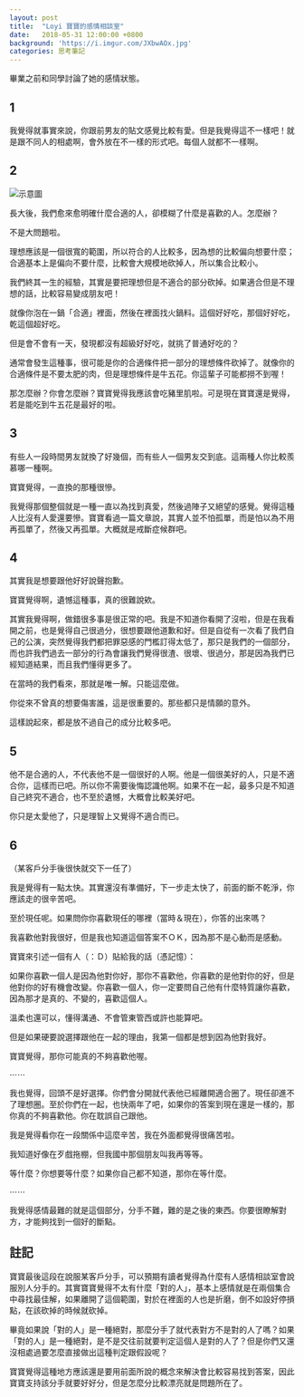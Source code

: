 ```yaml
---
layout: post
title:  "Loyi 寶寶的感情相談室"
date:   2018-05-31 12:00:00 +0800
background: 'https://i.imgur.com/JXbwAOx.jpg'
categories: 思考筆記
---
```


畢業之前和同學討論了她的感情狀態。

## 1

我覺得就事實來說，你跟前男友的貼文感覺比較有愛。但是我覺得這不一樣吧！就是跟不同人的相處啊，會外放在不一樣的形式吧。每個人就都不一樣啊。

## 2

![示意圖](https://i.imgur.com/rx4jEIH.png)

長大後，我們愈來愈明確什麼合適的人，卻模糊了什麼是喜歡的人。怎麼辦？

不是大問題啦。

理想應該是一個很寬的範圍，所以符合的人比較多，因為想的比較偏向想要什麼；合適基本上是偏向不要什麼，比較會大規模地砍掉人，所以集合比較小。

我們終其一生的經驗，其實是要把理想但是不適合的部分砍掉。如果適合但是不理想的話，比較容易變成朋友吧！

就像你泡在一鍋「合適」裡面，然後在裡面找火鍋料。這個好好吃，那個好好吃，乾這個超好吃。

但是會不會有一天，發現都沒有超級好好吃，就挑了普通好吃的？

通常會發生這種事，很可能是你的合適條件把一部分的理想條件砍掉了。就像你的合適條件是不要太肥的肉，但是理想條件是牛五花。你這輩子可能都撈不到喔！

那怎麼辦？你會怎麼辦？寶寶覺得我應該會吃豬里肌啦。可是現在寶寶還是覺得，若是能吃到牛五花是最好的啦。

## 3

有些人一段時間男友就換了好幾個，而有些人一個男友交到底。這兩種人你比較羨慕哪一種啊。

寶寶覺得，一直換的那種很慘。

我覺得那個整個就是一種一直以為找到真愛，然後過陣子又絕望的感覺。覺得這種人比沒有人愛還要慘。寶寶看過一篇文章說，其實人並不怕孤單，而是怕以為不用再孤單了，然後又再孤單。大概就是戒斷症候群吧。

## 4

其實我是想要跟他好好說聲抱歉。

寶寶覺得啊，遺憾這種事，真的很難說欸。

其實我覺得啊，做錯很多事是很正常的吧。我是不知道你看開了沒啦，但是在我看開之前，也是覺得自己很過分，很想要跟他道歉和好。但是自從有一次看了我們自己的公演，突然覺得我們都把罪惡感的門檻訂得太低了，那只是我們的一個部分，而也許我們過去一部分的行為會讓我們覺得很渣、很壞、很過分，那是因為我們已經知道結果，而且我們懂得更多了。

在當時的我們看來，那就是唯一解。只能這麼做。

你從來不曾真的想要傷害誰，這是很重要的。那些都只是情願的意外。

這樣說起來，都是放不過自己的成分比較多吧。

## 5

他不是合適的人，不代表他不是一個很好的人啊。他是一個很美好的人，只是不適合你，這樣而已吧。所以你不需要後悔認識他啊。如果不在一起，最多只是不知道自己終究不適合，也不至於遺憾，大概會比較美好吧。

你只是太愛他了，只是理智上又覺得不適合而已。

## 6

（某客戶分手後很快就交下一任了）

我是覺得有一點太快。其實還沒有準備好，下一步走太快了，前面的斷不乾淨，你應該走的很辛苦吧。

至於現任呢。如果問你你喜歡現任的哪裡（當時＆現在），你答的出來嗎？

我喜歡他對我很好，但是我也知道這個答案不ＯＫ，因為那不是心動而是感動。

寶寶來引述一個有人（：Ｄ）貼給我的話（憑記憶）：

如果你喜歡一個人是因為他對你好，那你不喜歡他，你喜歡的是他對你的好，但是他對你的好有機會改變。你喜歡一個人，你一定要問自己他有什麼特質讓你喜歡，因為那才是真的、不變的，喜歡這個人。

溫柔也還可以，懂得溝通、不會管東管西或許也能算吧。

但是如果硬要說選擇跟他在一起的理由，我第一個都是想到因為他對我好。

寶寶覺得，那你可能真的不夠喜歡他喔。

⋯⋯

我也覺得，回頭不是好選擇。你們會分開就代表他已經離開適合圈了。現任卻進不了理想圈。至於你們在一起，也快兩年了吧，如果你的答案到現在還是一樣的，那你真的不夠喜歡他。你在耽誤自己跟他。

我是覺得看你在一段關係中這麼辛苦，我在外面都覺得很痛苦啦。

我知道好像在歹戲拖棚，但我國中那個朋友叫我再等等。

等什麼？你想要等什麼？如果你自己都不知道，那你在等什麼。

⋯⋯

我覺得感情最難的就是這個部分，分手不難，難的是之後的東西。你要很瞭解對方，才能夠找到一個好的斷點。

## 註記

寶寶最後這段在說服某客戶分手，可以預期有讀者覺得為什麼有人感情相談室會說服別人分手的。其實寶寶覺得不太有什麼「對的人」，基本上感情就是在兩個集合中尋找最佳解，如果離開了這個範圍，對於在裡面的人也是折磨，倒不如設好停損點，在該砍掉的時候就砍掉。

畢竟如果說「對的人」是一種絕對，那麼分手了就代表對方不是對的人了嗎？如果「對的人」是一種絕對，是不是交往前就要判定這個人是對的人了？但是你們又還沒相處過要怎麼直接做出這種判定跟假設呢？

寶寶覺得這種地方應該還是要用前面所說的概念來解決會比較容易找到答案，因此寶寶支持該分手就要好好分，但是怎麼分比較漂亮就是問題所在了。
